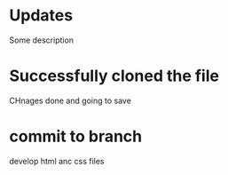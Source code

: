 # Updates
Some description

# Successfully cloned the file
CHnages done and going to save


# commit to branch
 develop html anc css files